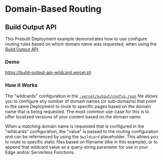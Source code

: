 # Domain-Based Routing

## Build Output API

This Prebuilt Deployment example demonstrates how to use configure routing rules based on which domain name
was requested, when using the
[Build Output API](https://vercel.com/docs/build-output-api/v3#build-output-configuration/wildcard).

### Demo

https://build-output-api-wildcard.vercel.sh

### How it Works

The "wildcards" configuration in the [`.vercel/output/config.json`](./.vercel/output/config.json) file allows you to configure
any number of domain names (or sub-domains) that point to the same Deployment to route to specific pages based on the domain
name that is being requested. The most common use-case for this is to offer localized versions of your content based on the domain name.

When a matching domain name is requested that is configured in the "wildcards" configuration, the "value" is passed to the
routing configuration and can be referrenced by using the `$wildcard` placeholder. This allows you to route to specific
static files based on filename (like in this example), or to append that wildcard value as a query-string parameter for use
in your Edge and/or Serverless Functions.
